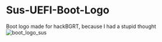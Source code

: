# Sus-UEFI-Boot-Logo
Boot logo made for hackBGRT, because I had a stupid thought
![boot_logo_sus](https://user-images.githubusercontent.com/56538139/183041956-fccf89ca-174c-4b27-82b6-5cf689feac63.jpg)
